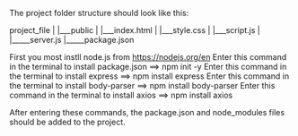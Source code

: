 The project folder structure should look like this:

project_file
|
|___public
|        |___index.html
|        |___style.css
|        |___script.js
|
|_____server.js
|_____package.json

First you most instll node.js from https://nodejs.org/en
Enter this command in the terminal to install package.json ==> npm init -y
Enter this command in the terminal to install express ==> npm install express
Enter this command in the terminal to install body-parser ==> npm install body-parser
Enter this command in the terminal to install axios ==> npm install axios


After entering these commands, the package.json and node_modules files should be added to the project.
